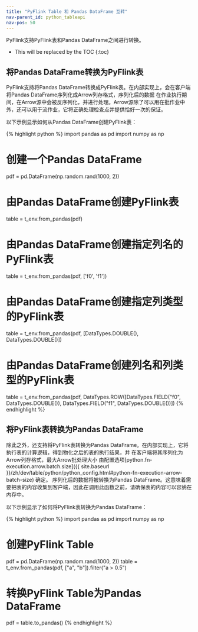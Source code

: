 ```yaml
---
title: "PyFlink Table 和 Pandas DataFrame 互转"
nav-parent_id: python_tableapi
nav-pos: 50
---
```

<!--
Licensed to the Apache Software Foundation (ASF) under one
or more contributor license agreements.  See the NOTICE file
distributed with this work for additional information
regarding copyright ownership.  The ASF licenses this file
to you under the Apache License, Version 2.0 (the
"License"); you may not use this file except in compliance
with the License.  You may obtain a copy of the License at

  http://www.apache.org/licenses/LICENSE-2.0

Unless required by applicable law or agreed to in writing,
software distributed under the License is distributed on an
"AS IS" BASIS, WITHOUT WARRANTIES OR CONDITIONS OF ANY
KIND, either express or implied.  See the License for the
specific language governing permissions and limitations
under the License.
-->

PyFlink支持PyFlink表和Pandas DataFrame之间进行转换。

* This will be replaced by the TOC
{:toc}

## 将Pandas DataFrame转换为PyFlink表

PyFlink支持将Pandas DataFrame转换成PyFlink表。在内部实现上，会在客户端将Pandas DataFrame序列化成Arrow列存格式，序列化后的数据
在作业执行期间，在Arrow源中会被反序列化，并进行处理。Arrow源除了可以用在批作业中外，还可以用于流作业，它将正确处理检查点并提供恰好一次的保证。

以下示例显示如何从Pandas DataFrame创建PyFlink表：

{% highlight python %}
import pandas as pd
import numpy as np

# 创建一个Pandas DataFrame
pdf = pd.DataFrame(np.random.rand(1000, 2))

# 由Pandas DataFrame创建PyFlink表
table = t_env.from_pandas(pdf)

# 由Pandas DataFrame创建指定列名的PyFlink表
table = t_env.from_pandas(pdf, ['f0', 'f1'])

# 由Pandas DataFrame创建指定列类型的PyFlink表
table = t_env.from_pandas(pdf, [DataTypes.DOUBLE(), DataTypes.DOUBLE()])

# 由Pandas DataFrame创建列名和列类型的PyFlink表
table = t_env.from_pandas(pdf,
                          DataTypes.ROW([DataTypes.FIELD("f0", DataTypes.DOUBLE()),
                                         DataTypes.FIELD("f1", DataTypes.DOUBLE())])
{% endhighlight %}

## 将PyFlink表转换为Pandas DataFrame

除此之外，还支持将PyFlink表转换为Pandas DataFrame。在内部实现上，它将执行表的计算逻辑，得到物化之后的表的执行结果，并
在客户端将其序列化为Arrow列存格式，最大Arrow批处理大小
由配置选项[python.fn-execution.arrow.batch.size]({{ site.baseurl }}/zh/dev/table/python/python_config.html#python-fn-execution-arrow-batch-size) 确定。
序列化后的数据将被转换为Pandas DataFrame。这意味着需要把表的内容收集到客户端，因此在调用此函数之前，请确保表的内容可以容纳在内存中。

以下示例显示了如何将PyFlink表转换为Pandas DataFrame：

{% highlight python %}
import pandas as pd
import numpy as np

# 创建PyFlink Table
pdf = pd.DataFrame(np.random.rand(1000, 2))
table = t_env.from_pandas(pdf, ["a", "b"]).filter("a > 0.5")

# 转换PyFlink Table为Pandas DataFrame
pdf = table.to_pandas()
{% endhighlight %}

